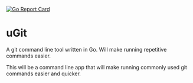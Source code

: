 [![Go Report Card](https://goreportcard.com/badge/github.com/willdot/uGit)](https://goreportcard.com/report/github.com/willdot/uGit)


# uGit
A git command line tool written in Go. Will make running repetitive commands easier.


This will be a command line app that will make running commonly used git commands easier and quicker.
